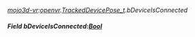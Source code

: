 _[mojo3d-vr](../../modules/mojo3d-vr/mojo3d-vr-module.md):[openvr](openvr:).[TrackedDevicePose\_t](openvr:openvr-trackeddevicepose_t.md).bDeviceIsConnected_
##### Field bDeviceIsConnected:[Bool](../../modules/wonkey/wonkey-types-bool.md)
